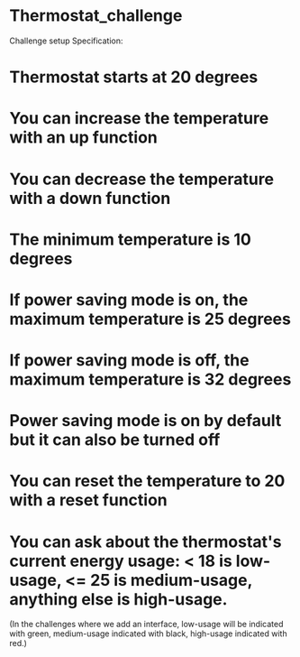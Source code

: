 # Thermostat_challenge
Challenge setup
Specification:

# Thermostat starts at 20 degrees 
# You can increase the temperature with an up function
# You can decrease the temperature with a down function
# The minimum temperature is 10 degrees
# If power saving mode is on, the maximum temperature is 25 degrees
# If power saving mode is off, the maximum temperature is 32 degrees
# Power saving mode is on by default but it can also be turned off
# You can reset the temperature to 20 with a reset function
# You can ask about the thermostat's current energy usage: < 18 is low-usage, <= 25 is medium-usage, anything else is high-usage.
(In the challenges where we add an interface, low-usage will be indicated with green, medium-usage indicated with black, high-usage indicated with red.)